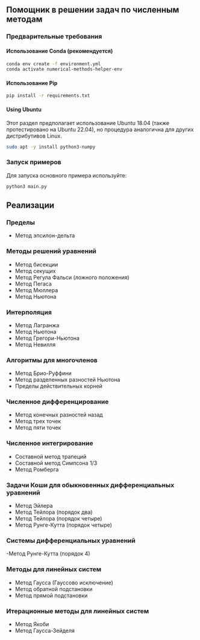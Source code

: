 
## Помощник в решении задач по численным методам

### Предварительные требования

#### Использование Conda (рекомендуется)

```sh
conda env create -f environment.yml
conda activate numerical-methods-helper-env
```

#### Использование Pip

```sh
pip install -r requirements.txt
```

#### Using Ubuntu

Этот раздел предполагает использование Ubuntu 18.04 (также протестировано на Ubuntu 22.04), но процедура аналогична для других дистрибутивов Linux.
```sh
sudo apt -y install python3-numpy
```

### Запуск примеров

Для запуска основного примера используйте:

```sh
python3 main.py

```

## Реализации

### Пределы

- Метод эпсилон-дельта

### Методы решений уравнений

* Метод бисекции
* Метод секущих
* Метод Регула Фальси (ложного положения)
* Метод Пегаса
* Метод Мюллера
* Метод Ньютона

### Интерполяция

* Метод Лагранжа
* Метод Ньютона
* Метод Грегори-Ньютона
* Метод Невилля

### Алгоритмы для многочленов

* Метод Брио-Руффини
* Метод разделенных разностей Ньютона
* Пределы действительных корней

### Численное дифференцирование

* Метод конечных разностей назад
* Метод трех точек
* Метод пяти точек

### Численное интегрирование

* Составной метод трапеций
* Составной метод Симпсона 1/3
* Метод Ромберга

### Задачи Коши для обыкновенных дифференциальных уравнений

* Метод Эйлера
* Метод Тейлора (порядок два)
* Метод Тейлора (порядок четыре)
* Метод Рунге-Кутта (порядок четыре)

### Системы дифференциальных уравнений

-Метод Рунге-Кутта (порядок 4)

### Методы для линейных систем

* Метод Гаусса (Гауссово исключение)
* Метод обратной подстановки
* Метод прямой подстановки

### Итерационные методы для линейных систем

- Метод Якоби
- Метод Гаусса-Зейделя
